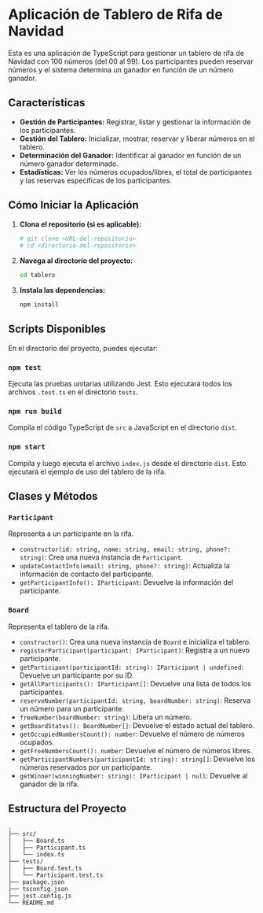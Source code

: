# Aplicación de Tablero de Rifa de Navidad

Esta es una aplicación de TypeScript para gestionar un tablero de rifa de Navidad con 100 números (del 00 al 99). Los participantes pueden reservar números y el sistema determina un ganador en función de un número ganador.

## Características

*   **Gestión de Participantes:** Registrar, listar y gestionar la información de los participantes.
*   **Gestión del Tablero:** Inicializar, mostrar, reservar y liberar números en el tablero.
*   **Determinación del Ganador:** Identificar al ganador en función de un número ganador determinado.
*   **Estadísticas:** Ver los números ocupados/libres, el total de participantes y las reservas específicas de los participantes.

## Cómo Iniciar la Aplicación

1.  **Clona el repositorio (si es aplicable):**
    ```bash
    # git clone <URL-del-repositorio>
    # cd <directorio-del-repositorio>
    ```

2.  **Navega al directorio del proyecto:**
    ```bash
    cd tablero
    ```

3.  **Instala las dependencias:**
    ```bash
    npm install
    ```

## Scripts Disponibles

En el directorio del proyecto, puedes ejecutar:

### `npm test`

Ejecuta las pruebas unitarias utilizando Jest. Esto ejecutará todos los archivos `.test.ts` en el directorio `tests`.

### `npm run build`

Compila el código TypeScript de `src` a JavaScript en el directorio `dist`.

### `npm start`

Compila y luego ejecuta el archivo `index.js` desde el directorio `dist`. Esto ejecutará el ejemplo de uso del tablero de la rifa.

## Clases y Métodos

### `Participant`

Representa a un participante en la rifa.

*   `constructor(id: string, name: string, email: string, phone?: string)`: Crea una nueva instancia de `Participant`.
*   `updateContactInfo(email: string, phone?: string)`: Actualiza la información de contacto del participante.
*   `getParticipantInfo(): IParticipant`: Devuelve la información del participante.

### `Board`

Representa el tablero de la rifa.

*   `constructor()`: Crea una nueva instancia de `Board` e inicializa el tablero.
*   `registerParticipant(participant: IParticipant)`: Registra a un nuevo participante.
*   `getParticipant(participantId: string): IParticipant | undefined`: Devuelve un participante por su ID.
*   `getAllParticipants(): IParticipant[]`: Devuelve una lista de todos los participantes.
*   `reserveNumber(participantId: string, boardNumber: string)`: Reserva un número para un participante.
*   `freeNumber(boardNumber: string)`: Libera un número.
*   `getBoardStatus(): BoardNumber[]`: Devuelve el estado actual del tablero.
*   `getOccupiedNumbersCount(): number`: Devuelve el número de números ocupados.
*   `getFreeNumbersCount(): number`: Devuelve el número de números libres.
*   `getParticipantNumbers(participantId: string): string[]`: Devuelve los números reservados por un participante.
*   `getWinner(winningNumber: string): IParticipant | null`: Devuelve al ganador de la rifa.

## Estructura del Proyecto

```
.
├── src/
│   ├── Board.ts
│   ├── Participant.ts
│   └── index.ts
├── tests/
│   ├── Board.test.ts
│   └── Participant.test.ts
├── package.json
├── tsconfig.json
├── jest.config.js
└── README.md
```